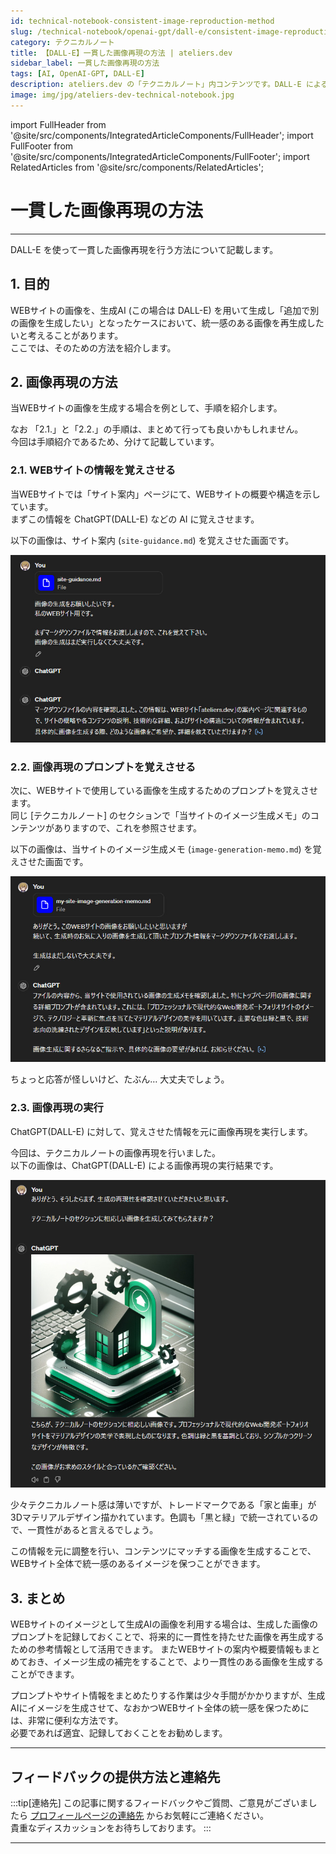 ```yaml
---
id: technical-notebook-consistent-image-reproduction-method
slug: /technical-notebook/openai-gpt/dall-e/consistent-image-reproduction-method
category: テクニカルノート
title: 【DALL-E】一貫した画像再現の方法 | ateliers.dev
sidebar_label: 一貫した画像再現の方法
tags: [AI, OpenAI-GPT, DALL-E]
description: ateliers.dev の「テクニカルノート」内コンテンツです。DALL-E による一貫した画像再現の方法について記載しています。
image: img/jpg/ateliers-dev-technical-notebook.jpg
---
```


import FullHeader from '@site/src/components/IntegratedArticleComponents/FullHeader';
import FullFooter from '@site/src/components/IntegratedArticleComponents/FullFooter';
import RelatedArticles from '@site/src/components/RelatedArticles';

# 一貫した画像再現の方法

<FullHeader
  slug="/technical-notebook/openai-gpt/dall-e/consistent-image-reproduction-method"
  title="【DALL-E】一貫した画像再現の方法 | ateliers.dev"
  created="2024/04/27"/>

---

DALL-E を使って一貫した画像再現を行う方法について記載します。

## 1. 目的

WEBサイトの画像を、生成AI (この場合は DALL-E) を用いて生成し「追加で別の画像を生成したい」となったケースにおいて、統一感のある画像を再生成したいと考えることがあります。  
ここでは、そのための方法を紹介します。

## 2. 画像再現の方法

当WEBサイトの画像を生成する場合を例として、手順を紹介します。

なお 「2.1.」と「2.2.」の手順は、まとめて行っても良いかもしれません。  
今回は手順紹介であるため、分けて記載しています。

### 2.1. WEBサイトの情報を覚えさせる

当WEBサイトでは「サイト案内」ページにて、WEBサイトの概要や構造を示しています。  
まずこの情報を ChatGPT(DALL-E) などの AI に覚えさせます。

以下の画像は、サイト案内 (`site-guidance.md`) を覚えさせた画面です。

![img](./img-consistent-image-reproduction-method/explanation-001.jpg)

### 2.2. 画像再現のプロンプトを覚えさせる

次に、WEBサイトで使用している画像を生成するためのプロンプトを覚えさせます。  
同じ [テクニカルノート] のセクションで「当サイトのイメージ生成メモ」のコンテンツがありますので、これを参照させます。

以下の画像は、当サイトのイメージ生成メモ (`image-generation-memo.md`) を覚えさせた画面です。

![img](./img-consistent-image-reproduction-method/explanation-002.jpg)

ちょっと応答が怪しいけど、たぶん… 大丈夫でしょう。

### 2.3. 画像再現の実行

ChatGPT(DALL-E) に対して、覚えさせた情報を元に画像再現を実行します。

今回は、テクニカルノートの画像再現を行いました。  
以下の画像は、ChatGPT(DALL-E) による画像再現の実行結果です。

![img](./img-consistent-image-reproduction-method/explanation-003.jpg)

少々テクニカルノート感は薄いですが、トレードマークである「家と歯車」が3Dマテリアルデザイン描かれています。色調も「黒と緑」で統一されているので、一貫性があると言えるでしょう。

この情報を元に調整を行い、コンテンツにマッチする画像を生成することで、WEBサイト全体で統一感のあるイメージを保つことができます。

## 3. まとめ

WEBサイトのイメージとして生成AIの画像を利用する場合は、生成した画像のプロンプトを記録しておくことで、将来的に一貫性を持たせた画像を再生成するための参考情報として活用できます。
またWEBサイトの案内や概要情報もまとめておき、イメージ生成の補完をすることで、より一貫性のある画像を生成することができます。

プロンプトやサイト情報をまとめたりする作業は少々手間がかかりますが、生成AIにイメージを生成させて、なおかつWEBサイト全体の統一感を保つためには、非常に便利な方法です。  
必要であれば適宜、記録しておくことをお勧めします。

---

## フィードバックの提供方法と連絡先

:::tip[連絡先]
この記事に関するフィードバックやご質問、ご意見がございましたら [プロフィールページの連絡先](/docs/profiles/self-introduction#2-連絡先) からお気軽にご連絡ください。  
貴重なディスカッションをお待ちしております。
:::

---

<FullFooter
  slug="/technical-notebook/openai-gpt/dall-e/consistent-image-reproduction-method"
  title="【DALL-E】一貫した画像再現の方法 | ateliers.dev"/>
